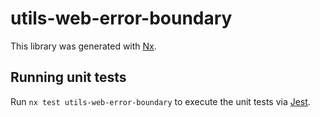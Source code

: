 # utils-web-error-boundary

This library was generated with [Nx](https://nx.dev).

## Running unit tests

Run `nx test utils-web-error-boundary` to execute the unit tests via [Jest](https://jestjs.io).
